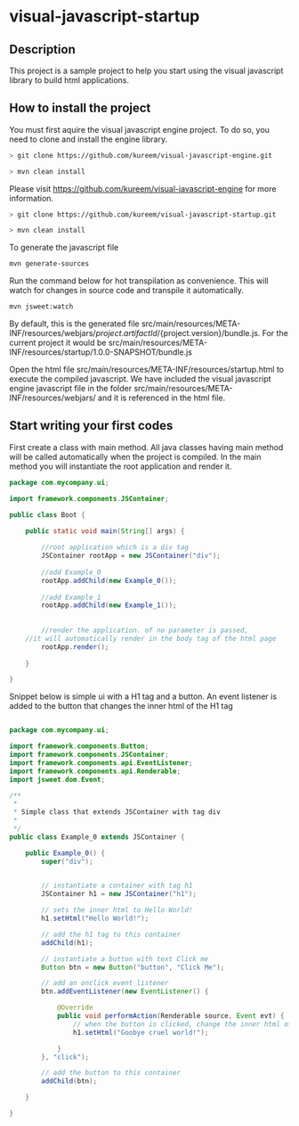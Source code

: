 # visual-javascript-startup

## Description
This project is a sample project to help you start using the visual javascript library to build html applications.

## How to install the project
You must first aquire the visual javascript engine project. To do so, you need to clone and install the engine library. 

```bash
> git clone https://github.com/kureem/visual-javascript-engine.git

> mvn clean install
```

Please visit https://github.com/kureem/visual-javascript-engine for more information.

```bash
> git clone https://github.com/kureem/visual-javascript-startup.git

> mvn clean install

```

To generate the javascript file

```bash
mvn generate-sources

```

Run the command below for hot transpilation as convenience. This will watch for changes in source code and transpile it automatically.

```bash
mvn jsweet:watch

```

By default, this is the generated file  src/main/resources/META-INF/resources/webjars/${project.artifactId}/${project.version}/bundle.js.
For the current project it would be src/main/resources/META-INF/resources/startup/1.0.0-SNAPSHOT/bundle.js

Open the html file src/main/resources/META-INF/resources/startup.html to execute the compiled javascript.
We have included the visual javascript engine javascript file in the folder src/main/resources/META-INF/resources/webjars/ and it is referenced in the html file.


## Start writing your first codes

First create a class with main method.
All java classes having main method will be called automatically when the project is compiled. 
In the main method you will instantiate the root application and render it.

```java
package com.mycompany.ui;

import framework.components.JSContainer;

public class Boot {

	public static void main(String[] args) {
	
		//root application which is a div tag
		JSContainer rootApp = new JSContainer("div");
		
		//add Example_0
		rootApp.addChild(new Example_0());
		
		//add Example_1
		rootApp.addChild(new Example_1());
		 
		
		//render the application. of no parameter is passed, 
    //it will automatically render in the body tag of the html page
		rootApp.render();
	
	}

}

```


Snippet below is simple ui with a H1 tag and a button. An event listener is added to the button that changes the inner html of the H1 tag

```java

package com.mycompany.ui;

import framework.components.Button;
import framework.components.JSContainer;
import framework.components.api.EventListener;
import framework.components.api.Renderable;
import jsweet.dom.Event;

/**
 * 
 * Simple class that extends JSContainer with tag div
 *
 */
public class Example_0 extends JSContainer {

	public Example_0() {
		super("div");

 
		// instantiate a container with tag h1
		JSContainer h1 = new JSContainer("h1");

		// sets the inner html to Hello World!
		h1.setHtml("Hello World!");

		// add the h1 tag to this container
		addChild(h1);

		// instantiate a button with text Click me
		Button btn = new Button("button", "Click Me");

		// add an onclick event listener
		btn.addEventListener(new EventListener() {

			@Override
			public void performAction(Renderable source, Event evt) {
				// when the button is clicked, change the inner html of the h1 to something else
				h1.setHtml("Goobye cruel world!");

			}
		}, "click");

		// add the button to this container
		addChild(btn);

	}

}


```
